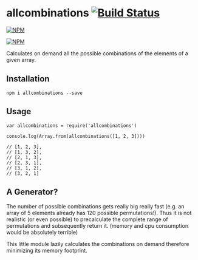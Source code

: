 # allcombinations [![Build Status](https://travis-ci.org/seriousManual/allcombinations.png)](https://travis-ci.org/seriousManual/allcombinations)

[![NPM](https://nodei.co/npm/allcombinations.png)](https://nodei.co/npm/allcombinations/)

[![NPM](https://nodei.co/npm-dl/allcombinations.png?months=12)](https://nodei.co/npm/allcombinations/)

Calculates on demand all the possible combinations of the elements of a given array.

## Installation
````
npm i allcombinations --save
````

## Usage
````
var allcombinations = require('allcombinations')

console.log(Array.from(allcombinations([1, 2, 3])))

// [1, 2, 3],
// [1, 3, 2],
// [2, 1, 3],
// [2, 3, 1],
// [3, 1, 2],
// [3, 2, 1]
````

## A Generator?

The number of possible combinations gets really big really fast (e.g. an array of 5 elements already has 120 possible permutations!).
Thus it is not realistic (or even possible) to precalculate the complete range of permutations and subsequently return it. (memory and cpu consumption would be absolutely terrible)

This little module lazily calculates the combinations on demand therefore minimizing its memory footprint.  
